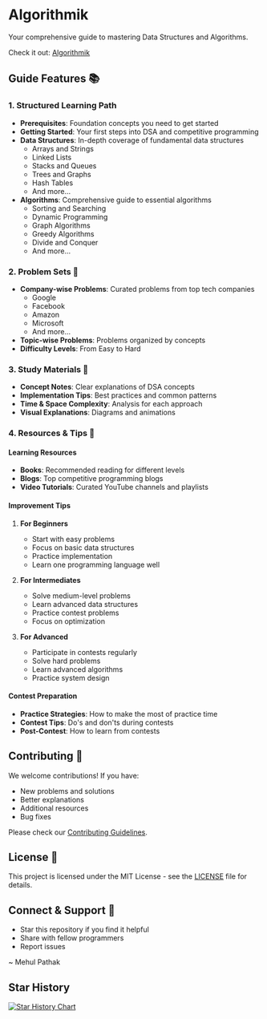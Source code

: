 # Algorithmik

Your comprehensive guide to mastering Data Structures and Algorithms.

Check it out: [Algorithmik](https://www.algorithmik.in/)

## Guide Features 📚

### 1. Structured Learning Path
- **Prerequisites**: Foundation concepts you need to get started
- **Getting Started**: Your first steps into DSA and competitive programming
- **Data Structures**: In-depth coverage of fundamental data structures
  - Arrays and Strings
  - Linked Lists
  - Stacks and Queues
  - Trees and Graphs
  - Hash Tables
  - And more...
- **Algorithms**: Comprehensive guide to essential algorithms
  - Sorting and Searching
  - Dynamic Programming
  - Graph Algorithms
  - Greedy Algorithms
  - Divide and Conquer
  - And more...

### 2. Problem Sets 💪
- **Company-wise Problems**: Curated problems from top tech companies
  - Google
  - Facebook
  - Amazon
  - Microsoft
  - And more...
- **Topic-wise Problems**: Problems organized by concepts
- **Difficulty Levels**: From Easy to Hard

### 3. Study Materials 📝
- **Concept Notes**: Clear explanations of DSA concepts
- **Implementation Tips**: Best practices and common patterns
- **Time & Space Complexity**: Analysis for each approach
- **Visual Explanations**: Diagrams and animations

### 4. Resources & Tips 🚀

#### Learning Resources
- **Books**: Recommended reading for different levels
- **Blogs**: Top competitive programming blogs
- **Video Tutorials**: Curated YouTube channels and playlists

#### Improvement Tips
1. **For Beginners**
   - Start with easy problems
   - Focus on basic data structures
   - Practice implementation
   - Learn one programming language well

2. **For Intermediates**
   - Solve medium-level problems
   - Learn advanced data structures
   - Practice contest problems
   - Focus on optimization

3. **For Advanced**
   - Participate in contests regularly
   - Solve hard problems
   - Learn advanced algorithms
   - Practice system design

#### Contest Preparation
- **Practice Strategies**: How to make the most of practice time
- **Contest Tips**: Do's and don'ts during contests
- **Post-Contest**: How to learn from contests

## Contributing 🤝

We welcome contributions! If you have:
- New problems and solutions
- Better explanations
- Additional resources
- Bug fixes

Please check our [Contributing Guidelines](CONTRIBUTING.md).

## License 📄

This project is licensed under the MIT License - see the [LICENSE](LICENSE) file for details.

## Connect & Support 🌟

- Star this repository if you find it helpful
- Share with fellow programmers
- Report issues

~ Mehul Pathak

## Star History

[![Star History Chart](https://api.star-history.com/svg?repos=m3hu1/algorithmik&type=Date)](https://star-history.com/#m3hu1/algorithmik&Date)